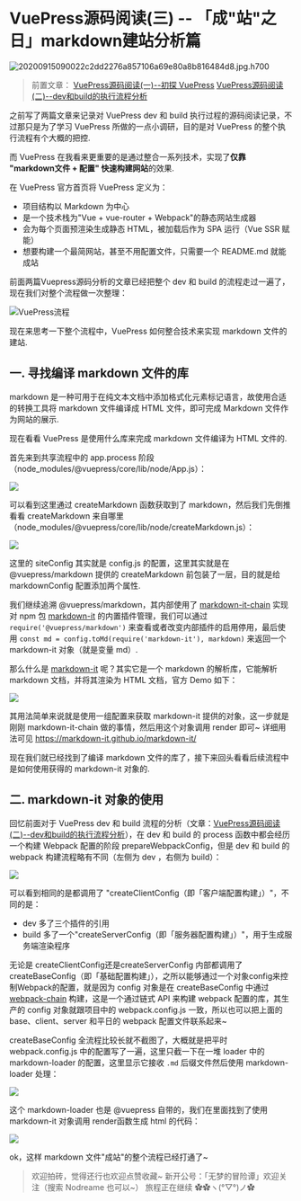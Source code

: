 # VuePress源码阅读(三) -- 「成"站"之日」markdown建站分析篇

![20200915090022c2dd2276a857106a69e80a8b816484d8.jpg.h700](http://img.nodreame.cn/20200915090022c2dd2276a857106a69e80a8b816484d8.jpg.h700.jpg)

> 前置文章：
> [VuePress源码阅读(一)--初探 VuePress](https://juejin.cn/post/6917643530588389390)
> [VuePress源码阅读(二)--dev和build的执行流程分析](https://juejin.cn/post/6918015439922528269)

之前写了两篇文章来记录对 VuePress  dev 和 build 执行过程的源码阅读记录，不过那只是为了学习 VuePress 所做的一点小调研，目的是对 VuePress 的整个执行流程有个大概的把控.

而 VuePress 在我看来更重要的是通过整合一系列技术，实现了**仅靠 "markdown文件 + 配置" 快速构建网站**的效果.

在 VuePress 官方首页将 VuePress 定义为：

- 项目结构以 Markdown 为中心
- 是一个技术栈为"Vue + vue-router + Webpack"的静态网站生成器
- 会为每个页面预渲染生成静态 HTML，被加载后作为 SPA 运行（Vue SSR 赋能）
- 想要构建一个最简网站，甚至不用配置文件，只需要一个 README.md 就能成站

前面两篇Vuepress源码分析的文章已经把整个 dev 和 build 的流程走过一遍了，现在我们对整个流程做一次整理：

![VuePress流程](http://img.nodreame.cn/VuePress%E6%B5%81%E7%A8%8B.jpg)

现在来思考一下整个流程中，VuePress 如何整合技术来实现 markdown 文件的建站.

## 一. 寻找编译 markdown 文件的库

markdown 是一种可用于在纯文本文档中添加格式化元素标记语言，故使用合适的转换工具将 markdown 文件编译成 HTML 文件，即可完成 Markdown 文件作为网站的展示.

现在看看 VuePress 是使用什么库来完成 markdown 文件编译为 HTML 文件的.

首先来到共享流程中的 app.process 阶段（node_modules/@vuepress/core/lib/node/App.js）：

![](http://img.nodreame.cn/%E6%88%AA%E5%B1%8F2021-01-16_%E4%B8%8B%E5%8D%887_45_58.png)

可以看到这里通过 createMarkdown 函数获取到了 markdown，然后我们先倒推看看 createMarkdown 来自哪里（node_modules/@vuepress/core/lib/node/createMarkdown.js）：

![](http://img.nodreame.cn/image-20210116195200370.png)

这里的 siteConfig 其实就是 config.js 的配置，这里其实就是在 @vuepress/markdown 提供的 createMarkdown 前包装了一层，目的就是给 markdownConfig 配置添加两个属性.

我们继续追溯 @vuepress/markdown，其内部使用了 [markdown-it-chain](markdown-it-chain) 实现对 npm 包 [markdown-it](https://github.com/markdown-it/markdown-it) 的内置插件管理，我们可以通过```require('@vuepress/markdown')``` 来查看或者改变内部插件的启用停用，最后使用 ```const md = config.toMd(require('markdown-it'), markdown)``` 来返回一个 markdown-it 对象（就是变量 md）.

那么什么是 [markdown-it](https://github.com/markdown-it/markdown-it) 呢？其实它是一个 markdown 的解析库，它能解析 markdown 文档，并将其渲染为 HTML 文档，官方 Demo 如下：

![](http://img.nodreame.cn/image-20210116202447238.png)

其用法简单来说就是使用一组配置来获取 markdown-it 提供的对象，这一步就是刚刚 markdown-it-chain 做的事情，然后用这个对象调用 render 即可~ 详细用法可见 <https://markdown-it.github.io/markdown-it/>

现在我们就已经找到了编译 markdown 文件的库了，接下来回头看看后续流程中是如何使用获得的 markdown-it 对象的.

## 二. markdown-it 对象的使用

回忆前面对于 VuePress dev 和 build 流程的分析（文章：[VuePress源码阅读(二)--dev和build的执行流程分析](https://juejin.cn/post/6918015439922528269)），在 dev 和 build 的 process 函数中都会经历一个构建 Webpack 配置的阶段 prepareWebpackConfig，但是 dev 和 build 的 webpack 构建流程略有不同（左侧为 dev ，右侧为 build）：

![](http://img.nodreame.cn/image-20210116205430534.png)

可以看到相同的是都调用了 "createClientConfig（即「客户端配置构建」）"，不同的是：

- dev 多了三个插件的引用
- build 多了一个"createServerConfig（即「服务器配置构建」）"，用于生成服务端渲染程序

无论是 createClientConfig还是createServerConfig 内部都调用了 createBaseConfig（即「基础配置构建」），之所以能够通过一个对象config来控制Webpack的配置，就是因为 config 对象是在 createBaseConfig 中通过 [webpack-chain](https://github.com/neutrinojs/webpack-chain) 构建，这是一个通过链式 API 来构建 webpack 配置的库，其生产的 config 对象就跟项目中的 webpack.config.js 一致，所以也可以把上面的 base、client、server 和平日的 webpack 配置文件联系起来~

createBaseConfig 全流程比较长就不截图了，大概就是把平时 webpack.config.js 中的配置写了一遍，这里只截一下在一堆 loader 中的 markdown-loader 的配置，这里显示它接收 ```.md``` 后缀文件然后使用 markdown-loader 处理：

![](http://img.nodreame.cn/image-20210116211841930.png)

这个 markdown-loader 也是 @vuepress 自带的，我们在里面找到了使用 markdown-it 对象调用 render函数生成 html 的代码：

![](http://img.nodreame.cn/image-20210116212943752.png)

ok，这样 markdown 文件"成站"的整个流程已经打通了~

> 欢迎拍砖，觉得还行也欢迎点赞收藏~
> 新开公号：「无梦的冒险谭」欢迎关注（搜索 Nodreame 也可以~）
> 旅程正在继续 ✿✿ヽ(°▽°)ノ✿
